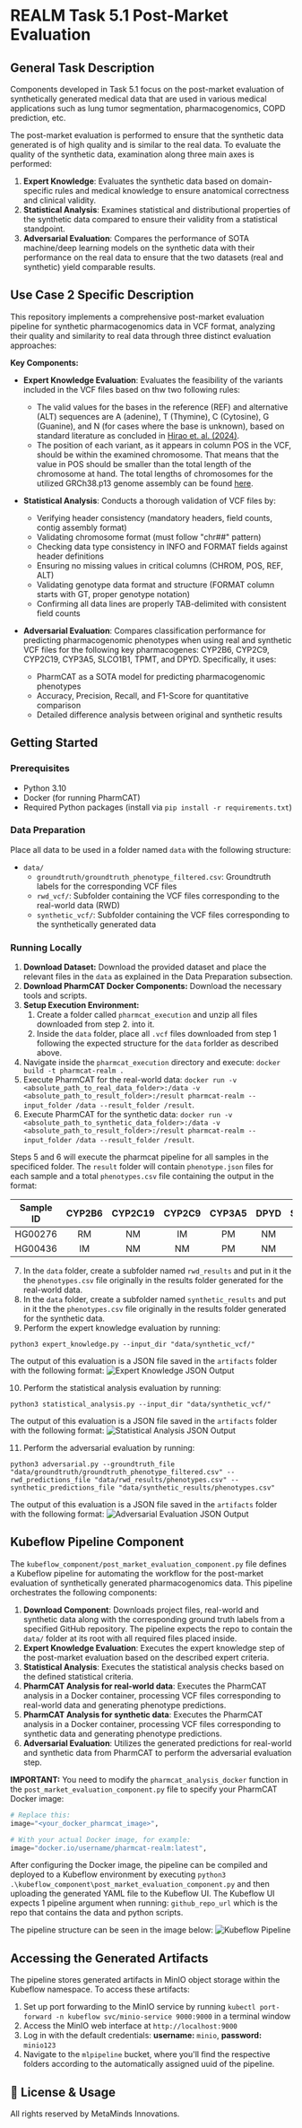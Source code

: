 # REALM Task 5.1 Post-Market Evaluation

## General Task Description

Components developed in Task 5.1 focus on the post-market evaluation of synthetically generated medical data that are used in various medical applications such as lung tumor segmentation, pharmacogenomics, COPD prediction, etc.

The post-market evaluation is performed to ensure that the synthetic data generated is of high quality and is similar to the real data. To evaluate the quality of the synthetic data, examination along three main axes is performed:

1. **Expert Knowledge**: Evaluates the synthetic data based on domain-specific rules and medical knowledge to ensure anatomical correctness and clinical validity.
2. **Statistical Analysis**: Examines statistical and distributional properties of the synthetic data compared to ensure their validity from a statistical standpoint.
3. **Adversarial Evaluation**: Compares the performance of SOTA machine/deep learning models on the synthetic data with their performance on the real data to ensure that the two datasets (real and synthetic) yield comparable results.

## Use Case 2 Specific Description

This repository implements a comprehensive post-market evaluation pipeline for synthetic pharmacogenomics data in VCF format, analyzing their quality and similarity to real data through three distinct evaluation approaches:

**Key Components:**

- **Expert Knowledge Evaluation**: Evaluates the feasibility of the variants included in the VCF files based on thw two following rules:
  - The valid values for the bases in the reference (REF) and alternative (ALT) sequences are A (adenine), T (Thymine), C (Cytosine), G (Guanine), and N (for cases where the base is unknown), based on standard literature as concluded in [Hirao et. al. (2024)](https://pubs.acs.org/doi/abs/10.1021/ar200257x).
  - The position of each variant, as it appears in column POS in the VCF, should be within the examined chromosome. That means that the value in POS should be smaller than the total length of the chromosome at hand. The total lengths of chromosomes for the utilized GRCh38.p13 genome assembly can be found [here](https://www.ncbi.nlm.nih.gov/datasets/genome/GCF_000001405.39/).

- **Statistical Analysis**: Conducts a thorough validation of VCF files by:
  - Verifying header consistency (mandatory headers, field counts, contig assembly format)
  - Validating chromosome format (must follow "chr##" pattern)
  - Checking data type consistency in INFO and FORMAT fields against header definitions
  - Ensuring no missing values in critical columns (CHROM, POS, REF, ALT)
  - Validating genotype data format and structure (FORMAT column starts with GT, proper genotype notation)
  - Confirming all data lines are properly TAB-delimited with consistent field counts

- **Adversarial Evaluation**: Compares classification performance for predicting pharmacogenomic phenotypes when using real and synthetic VCF files for the following key pharmacogenes: CYP2B6, CYP2C9, CYP2C19, CYP3A5, SLCO1B1, TPMT, and DPYD. Specifically, it uses:
  - PharmCAT as a SOTA model for predicting pharmacogenomic phenotypes
  - Accuracy, Precision, Recall, and F1-Score for quantitative comparison
  - Detailed difference analysis between original and synthetic results

## Getting Started

### Prerequisites

- Python 3.10
- Docker (for running PharmCAT)
- Required Python packages (install via `pip install -r requirements.txt`)

### Data Preparation

Place all data to be used in a folder named ```data``` with the following structure:
- `data/`
  - `groundtruth/groundtruth_phenotype_filtered.csv`: Groundtruth labels for the corresponding VCF files
  - `rwd_vcf/`: Subfolder containing the VCF files corresponding to the real-world data (RWD)
  - `synthetic_vcf/`: Subfolder containing the VCF files corresponding to the synthetically generated data

### Running Locally

1. **Download Dataset:** Download the provided dataset and place the relevant files in the ```data``` as explained in the Data Preparation subsection.
2. **Download PharmCAT Docker Components:** Download the necessary tools and scripts.
3. **Setup Execution Environment:**
   1. Create a folder called `pharmcat_execution` and unzip all files downloaded from step 2. into it. 
   2. Inside the `data` folder, place all `.vcf` files downloaded from step 1 following the expected structure for the `data` forlder as described above.
4. Navigate inside the `pharmcat_execution` directory and execute: `docker build -t pharmcat-realm .`
5. Execute PharmCAT for the real-world data: `docker run -v <absolute_path_to_real_data_folder>:/data -v <absolute_path_to_result_folder>:/result pharmcat-realm --input_folder /data --result_folder /result`.
6. Execute PharmCAT for the synthetic data: `docker run -v <absolute_path_to_synthetic_data_folder>:/data -v <absolute_path_to_result_folder>:/result pharmcat-realm --input_folder /data --result_folder /result`.

Steps 5 and 6 will execute the pharmcat pipeline for all samples in the specificed folder. The `result` folder will contain `phenotype.json` files for each sample and a total `phenotypes.csv` file containing the output in the format:

| Sample ID | CYP2B6 | CYP2C19 | CYP2C9 | CYP3A5 | DPYD | SLCO1B1 |     TPMT      |
|:---------:|:------:|:-------:|:------:|:------:|:----:|:-------:|:-------------:|
|  HG00276  |   RM   |   NM    |   IM   |   PM   |  NM  |   DF    | INDETERMINATE |
|  HG00436  |   IM   |   NM    |   NM   |   PM   |  NM  |   NF    |      NM       |

7. In the `data` folder, create a subfolder named `rwd_results` and put in it the the `phenotypes.csv` file originally in the results folder generated for the real-world data.
8. In the `data` folder, create a subfolder named `synthetic_results` and put in it the the `phenotypes.csv` file originally in the results folder generated for the synthetic data.
9. Perform the expert knowledge evaluation by running:

```
python3 expert_knowledge.py --input_dir "data/synthetic_vcf/"
```

The output of this evaluation is a JSON file saved in the `artifacts` folder with the following format:
![Expert Knowledge JSON Output](expert_knowledge_json.png)

10. Perform the statistical analysis evaluation by running:

```
python3 statistical_analysis.py --input_dir "data/synthetic_vcf/"
```

The output of this evaluation is a JSON file saved in the `artifacts` folder with the following format:
![Statistical Analysis JSON Output](statistical_analysis_json.png)

11. Perform the adversarial evaluation by running:

```
python3 adversarial.py --groundtruth_file "data/groundtruth/groundtruth_phenotype_filtered.csv" --rwd_predictions_file "data/rwd_results/phenotypes.csv" --synthetic_predictions_file "data/synthetic_results/phenotypes.csv"
```

The output of this evaluation is a JSON file saved in the `artifacts` folder with the following format:
![Adversarial Evaluation JSON Output](adversarial_evaluation_json.png)

## Kubeflow Pipeline Component

The `kubeflow_component/post_market_evaluation_component.py` file defines a Kubeflow pipeline for automating the workflow for the post-market evaluation of synthetically generated pharmacogenomics data. This pipeline orchestrates the following components:

1. **Download Component**: Downloads project files, real-world and synthetic data along with the corresponding ground truth labels from a specified GitHub repository. The pipeline expects the repo to contain the `data/` folder at its root with all required files placed inside.
2. **Expert Knowledge Evaluation**: Executes the expert knowledge step of the post-market evaluation based on the described expert criteria.
3. **Statistical Analysis**: Executes the statistical analysis checks based on the defined statistical criteria.
4. **PharmCAT Analysis for real-world data**: Executes the PharmCAT analysis in a Docker container, processing VCF files corresponding to real-world data and generating phenotype predictions.
5. **PharmCAT Analysis for synthetic data**: Executes the PharmCAT analysis in a Docker container, processing VCF files corresponding to synthetic data and generating phenotype predictions.
6. **Adversarial Evaluation**: Utilizes the generated predictions for real-world and synthetic data from PharmCAT to perform the adversarial evaluation step.

**IMPORTANT:** You need to modify the `pharmcat_analysis_docker` function in the `post_market_evaluation_component.py` file to specify your PharmCAT Docker image:

```python
# Replace this:
image="<your_docker_pharmcat_image>",

# With your actual Docker image, for example:
image="docker.io/username/pharmcat-realm:latest",
```

After configuring the Docker image, the pipeline can be compiled and deployed to a Kubeflow environment by executing `python3 .\kubeflow_component\post_market_evaluation_component.py` and then uploading the generated YAML file to the Kubeflow UI.
The Kubeflow UI expects 1 pipeline argument when running: `github_repo_url` which is the repo that contains the data and python scripts.

The pipeline structure can be seen in the image below:
![Kubeflow Pipeline](kubeflow_pipeline.png)

## Accessing the Generated Artifacts

The pipeline stores generated artifacts in MinIO object storage within the Kubeflow namespace. To access these artifacts:
1. Set up port forwarding to the MinIO service by running `kubectl port-forward -n kubeflow svc/minio-service 9000:9000` in a terminal window
2. Access the MinIO web interface at `http://localhost:9000`
3. Log in with the default credentials: **username:** `minio`, **password:** `minio123`
4. Navigate to the `mlpipeline` bucket, where you'll find the respective folders according to the automatically assigned uuid of the pipeline.

## 📜 License & Usage

All rights reserved by MetaMinds Innovations.

